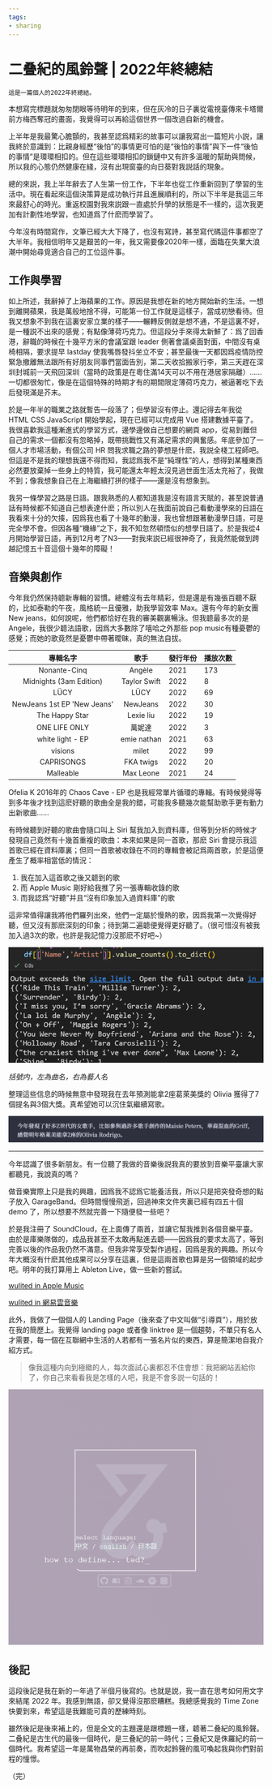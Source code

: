 ```yaml
---
tags:
- sharing
---
```

# 二叠紀的風鈴聲 | 2022年終總結


	這是一篇個人的2022年終總結。

本想寫完標題就匆匆閉眼等待明年的到來，但在灰冷的日子裏從電視臺傳來卡塔爾前方梅西奪冠的畫面，我覺得可以再給這個世界一個改過自新的機會。


上半年是我最驚心膽顫的，我甚至認爲精彩的故事可以讓我寫出一篇短片小説，讓我終於意識到：比親身經歷“後怕”的事情更可怕的是“後怕的事情”與下一件“後怕的事情”是環環相扣的。但在這些環環相扣的鎖鏈中又有許多溫暖的幫助與問候，所以我的心態仍然健康在綫，沒有出現窗臺的向日葵對我説話的現象。


總的來説，我上半年辭去了人生第一份工作，下半年也從工作重新回到了學習的生活中。現在看起來這個決策算是成功執行并且進展順利的，所以下半年是我這三年來最舒心的時光。重返校園對我來説跟一直處於升學的狀態是不一樣的，這次我更加有計劃性地學習，也知道爲了什麽而學習了。


今年沒有時間寫作，文筆已經大大下降了，也沒有寫詩，甚至寫代碼這件事都空了大半年。我相信明年又是艱苦的一年，我又需要像2020年一樣，面臨在失業大浪潮中開始尋覓適合自己的工位這件事。


## 工作與學習


如上所述，我辭掉了上海蘋果的工作。原因是我想在新的地方開始新的生活。一想到離開蘋果，我是萬般地捨不得，可能第一份工作就是這樣子，當成初戀看待。但我又想象不到我在這裏安家立業的樣子——輾轉反側就是想不通，不是這裏不好，是一種説不出來的感覺；有點像薄荷巧克力。但這段分手來得太新鮮了：爲了回香港，辭職的時候在十幾平方米的會議室跟 leader 側著會議桌面對面，中間沒有桌椅相隔，要求提早 lastday 使我嘴唇發抖坐立不安；甚至最後一天都因爲疫情防控緊急撤離無法跟所有好朋友同事們當面告別，第二天收拾搬家行李，第三天趕在深圳封城前一天飛回深圳（當時的政策是在粵住滿14天可以不用在港居家隔離）……一切都很匆忙，像是在這個特殊的時期才有的期間限定薄荷巧克力，被逼著吃下去后發現滿是芥末。


於是一年半的職業之路就暫告一段落了；但學習沒有停止。還記得去年我從 HTML CSS JavaScript 開始學起，現在已經可以完成用 Vue 搭建數據平臺了。我很喜歡我這種漸進式的學習方式，邊學邊做自己想要的網頁 app，從易到難但自己的需求一個都沒有忽略掉，既帶挑戰性又有滿足需求的興奮感。年底參加了一個人才市場活動，有個公司 HR 問我求職之路的夢想是什麽，我説全棧工程師吧。但這是不是我的理想我還不得而知，我認爲我不是“純理性”的人，想得到某種東西必然要放棄掉一些身上的特質，我可能還太年輕太沒見過世面生活太充裕了，我做不到；像我想象自己在上海繼續打拼的樣子——還是沒有想象到。


我另一條學習之路是日語。跟我熟悉的人都知道我是沒有語言天賦的，甚至說普通話有時候都不知道自己想表達什麽；所以別人在我面前說自己看動漫學來的日語在我看來十分的欠揍，因爲我也看了十幾年的動漫，我也曾想跟著動漫學日語，可是完全學不會。但因各種“機緣”之下，我不知忽然頓悟似的想學日語了。於是我從4月開始學習日語，再到12月考了N3——對我來説已經很神奇了，我竟然能做到跨越記憶五十音這個十幾年的障礙！



## 音樂與創作


今年我仍然保持聼新專輯的習慣。總體沒有去年精彩，但是還是有幾張百聽不厭的，比如泰勒的午夜，風格統一且優雅，助我學習效率 Max。還有今年的新女團 New  jeans，如何說呢，他們都恰好在我的審美觀裏暢泳。但我聼最多次的是 Angele，我很少聼法語歌，因爲大多數除了嘻哈之外那些 pop music有種憂鬱的感覺；而她的歌竟然是憂鬱中帶著曖昧，真的無法自拔。


|專輯名字|歌手|發行年份|播放次數|
|:-----:|:----:|-----------|-------|
|Nonante-Cinq|Angèle|2021|173|
|Midnights (3am Edition)|Taylor Swift|2022|8|
|LÜCY|LÜCY|2022|69|
|NewJeans 1st EP 'New Jeans'|NewJeans|2022|30|
|The Happy Star|Lexie liu|2022|19|
|ONE LIFE ONLY|萬妮達|2022|3|
|white light - EP|emie nathan|2021|63|
|visions|milet|2022|99|
|CAPRISONGS|FKA twigs|2022|20|
|Malleable|Max Leone|2021|24|


Ofelia K 2016年的 Chaos Cave - EP 也是我經常單片循環的專輯。有時候覺得等到多年後才找到這麽好聽的歌曲全是我的錯，可能我多聽幾次能幫助歌手更有動力出新歌曲……


有時候聽到好聽的歌曲會隨口叫上 Siri 幫我加入到資料庫，但等到分析的時候才發現自己竟然有十幾首重複的歌曲：本來如果是同一首歌，那麽 Siri 會提示我這首歌已經在資料庫裏；但同一首歌被收錄在不同的專輯會被記爲兩首歌，於是這便產生了概率相當低的情況：
1. 我在加入這首歌之後又聼到的歌
2. 而 Apple Music 剛好給我推了另一張專輯收錄的歌
3. 而我認爲“好聽”并且“沒有印象加入過資料庫”的歌

這非常值得讓我將他們羅列出來，他們一定屬於慢熱的歌，因爲我第一次覺得好聽，但又沒有那麽深刻的印象；待到第二遍聼便覺得更好聽了。（很可惜沒有被我加入過3次的歌，也許是我記憶力沒那麽不好吧~）


![](img/2022-conclusion-3.png)

*括號内，左為曲名，右為藝人名*


整理這些信息的時候無意中發現我在去年預測能拿2座葛萊美獎的 Olivia 獲得了7個提名與3個大獎。真希望她可以沉住氣繼續寫歌。

![](img/2022-conclusion-1.png)

---

今年認識了很多新朋友。有一位聽了我做的音樂後説我真的要放到音樂平臺讓大家都聽見，我說真的嗎？


做音樂實際上只是我的興趣，因爲我不認爲它能養活我，所以只是把突發奇想的點子放入 GarageBand。但時間慢慢飛逝，回過神來文件夾裏已經有四五十個 demo 了，所以想要不然就完善一下隨便發一些吧？


於是我注冊了 SoundCloud，在上面傳了兩首，並讓它幫我推到各個音樂平臺。由於是庫樂隊做的，成品我甚至不太敢再點進去聼——因爲我的要求太高了，等到完善以後的作品我仍然不滿意。但我非常享受製作過程，因爲是我的興趣。所以今年大概沒有什麽其他成果可以分享在這裏，但是這兩首歌也算是另一個領域的起步吧。明年的我打算用上 Ableton Live，做一些新的嘗試。

[wulited in Apple Music](https://music.apple.com/us/artist/wulited/1649381611)

[wulited in 網易雲音樂](https://music.163.com/#/artist?id=54319144)

此外，我做了一個個人的 Landing Page（後來查了中文叫做“引導頁”），用於放在我的簡歷上。我覺得 landing page 或者像 linktree 是一個趨勢，不單只有名人才需要，每一個在互聯網中生活的人若都有一張名片似的東西，算是簡潔地自我介紹方式。


>像我這種内向到極緻的人，每次面試心裏都忍不住會想：我把網站丟給你了，你自己來看看我是怎樣的人吧，我是不會多説一句話的！



![](img/2022-conclusion-2.png)



## 後記

這段後記是我在新的一年過了半個月後寫的。也就是説，我一直在思考如何用文字來結尾 2022 年。我感到無語，卻又覺得沒那麽糟糕。我總感覺我的 Time Zone 快要到來，希望這是我難能可貴的歷練時刻。

雖然後記是後來補上的，但是全文的主題還是跟標題一樣，聼著二叠紀的風鈴聲。二叠紀是古生代的最後一個時代，是三叠紀的前一時代；三叠紀又是侏羅紀的前一個時代。我希望這一年是萬物昌榮的再前奏，而吹起鈴聲的風可喚起我與你們對前程的憧憬。


（完）












